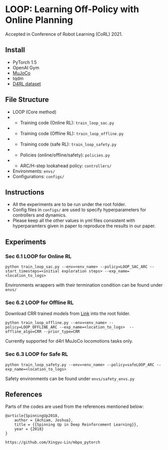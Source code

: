 # LOOP: Learning Off-Policy with Online Planning
Accepted in Conference of Robot Learning (CoRL) 2021. 



## Install
- PyTorch 1.5
- OpenAI Gym
- [MuJoCo](https://www.roboti.us/license.html)
- tqdm 
- [D4RL dataset](https://github.com/rail-berkeley/d4rl)


## File Structure
- LOOP (Core method)
- - Training code (Online RL): `train_loop_sac.py`
- - Training code (Offline RL): `train_loop_offline.py`
- - Training code (safe RL): `train_loop_safety.py`
- - Policies (online/offline/safety): `policies.py` 
- - ARC/H-step lookahead policy: `controllers/`
- Environments: `envs/`
- Configurations: `configs/`

## Instructions
- All the experiments are to be run under the root folder. 
- Config files  in `configs/` are used to specify hyperparameters for controllers and dynamics.
- Please keep all the other values in yml files consistent with hyperparamters given in paper to reproduce the results in our paper.



## Experiments

### Sec 6.1 LOOP for Online RL
```
python train_loop_sac.py --env=<env_name> --policy=LOOP_SAC_ARC --start_timesteps=<initial exploration steps> --exp_name=<location_to_logs> 
```
Environments wrappers with their termination condition can be found under `envs/`

### Sec 6.2 LOOP for Offline RL

Download CRR trained models from [Link](https://drive.google.com/drive/folders/1JxCaHpCNrSAdgmla0RwuUfQltzvnBP8z?usp=sharing) into the root folder.


```
python train_loop_offline.py --env=<env_name> --policy=LOOP_OFFLINE_ARC --exp_name=<location_to_logs>  --offline_algo=CRR --prior_type=CRR
```

Currently supported for d4rl MuJoCo locomotions tasks only.

### Sec 6.3 LOOP for Safe RL

```
python train_loop_safety.py --env=<env_name> --policy=safeLOOP_ARC --exp_name=<location_to_logs> 
```
Safety environments can be found under `envs/safety_envs.py`



## References
Parts of the codes are used from the references mentioned below:


```
@article{SpinningUp2018,
    author = {Achiam, Joshua},
    title = {{Spinning Up in Deep Reinforcement Learning}},
    year = {2018}
}

https://github.com/Xingyu-Lin/mbpo_pytorch
```
